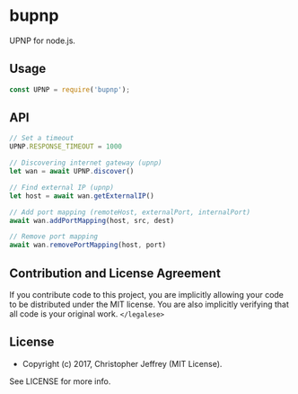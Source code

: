 # bupnp

UPNP for node.js.

## Usage

``` js
const UPNP = require('bupnp');
```

## API

```javascript
// Set a timeout
UPNP.RESPONSE_TIMEOUT = 1000

// Discovering internet gateway (upnp)
let wan = await UPNP.discover()

// Find external IP (upnp)
let host = await wan.getExternalIP()

// Add port mapping (remoteHost, externalPort, internalPort)
await wan.addPortMapping(host, src, dest)

// Remove port mapping
await wan.removePortMapping(host, port)
```


## Contribution and License Agreement

If you contribute code to this project, you are implicitly allowing your code
to be distributed under the MIT license. You are also implicitly verifying that
all code is your original work. `</legalese>`

## License

- Copyright (c) 2017, Christopher Jeffrey (MIT License).

See LICENSE for more info.
